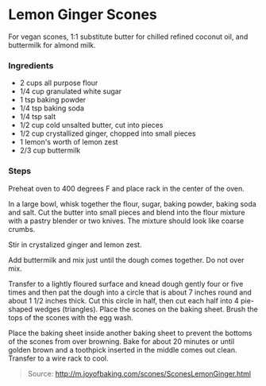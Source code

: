 Lemon Ginger Scones
===================
For vegan scones, 1:1 substitute butter for chilled refined coconut oil, and buttermilk for almond milk.

### Ingredients
- 2 cups all purpose flour
- 1/4 cup granulated white sugar
- 1 tsp baking powder
- 1/4 tsp baking soda
- 1/4 tsp salt
- 1/2 cup cold unsalted butter, cut into pieces
- 1/2 cup crystallized ginger, chopped into small pieces
- 1 lemon's worth of lemon zest
- 2/3 cup buttermilk

### Steps
Preheat oven to 400 degrees F and place rack in the center of the oven.

In a large bowl, whisk together the flour, sugar, baking powder, baking soda and salt. Cut the butter into small pieces and blend into the flour mixture with a pastry blender or two knives. The mixture should look like coarse crumbs.

Stir in crystalized ginger and lemon zest.

Add buttermilk and mix just until the dough comes together. Do not over mix.

Transfer to a lightly floured surface and knead dough gently four or five times and then pat the dough into a circle that is about 7 inches round and about 1 1/2 inches thick. Cut this circle in half, then cut each half into 4 pie-shaped wedges (triangles). Place the scones on the baking sheet. Brush the tops of the scones with the egg wash.

Place the baking sheet inside another baking sheet to prevent the bottoms of the scones from over browning. Bake for about 20 minutes or until golden brown and a toothpick inserted in the middle comes out clean. Transfer to a wire rack to cool.

> Source: http://m.joyofbaking.com/scones/SconesLemonGinger.html

